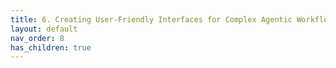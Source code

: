 ```yaml
---
title: 6. Creating User-Friendly Interfaces for Complex Agentic Workflows
layout: default
nav_order: 8
has_children: true
---
```

